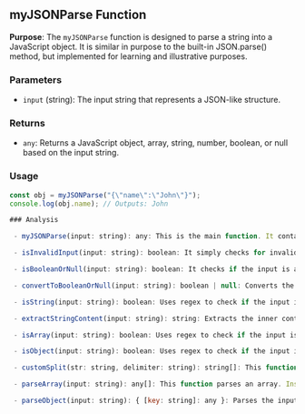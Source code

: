 ## myJSONParse Function

**Purpose**: The `myJSONParse` function is designed to parse a string into a JavaScript object. It is similar in purpose to the built-in JSON.parse() method, but implemented for learning and illustrative purposes.

### Parameters

- `input` (string): The input string that represents a JSON-like structure.

### Returns

- `any`: Returns a JavaScript object, array, string, number, boolean, or null based on the input string.

### Usage

```javascript
const obj = myJSONParse("{\"name\":\"John\"}");
console.log(obj.name); // Outputs: John

### Analysis

 - myJSONParse(input: string): any: This is the main function. It contains a series of condition checks using helper functions (isInvalidInput, isBooleanOrNull, isString, isArray, isObject). If a condition is satisfied, the corresponding parsing function or conversion function is called. Noticeably, within the parseArray and parseObject functions, myJSONParse is invoked again, indicating recursion.

 - isInvalidInput(input: string): boolean: It simply checks for invalid characters using a regex match. No recursion.

 - isBooleanOrNull(input: string): boolean: It checks if the input is a "null", "true", or "false". No recursion.

 - convertToBooleanOrNull(input: string): boolean | null: Converts the input to its corresponding boolean value or null. No recursion.

 - isString(input: string): boolean: Uses regex to check if the input is a string. No recursion.

 - extractStringContent(input: string): string: Extracts the inner content of a string. No recursion.

 - isArray(input: string): boolean: Uses regex to check if the input is an array. No recursion.

 - isObject(input: string): boolean: Uses regex to check if the input is an object. No recursion.

 - customSplit(str: string, delimiter: string): string[]: This function splits a string by a delimiter, respecting nested structures. No recursion.

 - parseArray(input: string): any[]: This function parses an array. Inside, it uses the customSplit function to split the content by commas and then maps through each split content, invoking the myJSONParse function for each. This introduces recursion because myJSONParse calls parseArray and vice versa.

 - parseObject(input: string): { [key: string]: any }: Parses the input as an object. It uses the customSplit function to break down the input and then processes each key-value pair. Within this loop, it calls myJSONParse for both the key and value. This also introduces recursion because myJSONParse calls parseObject and vice versa.
